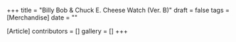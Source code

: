 +++
title = "Billy Bob & Chuck E. Cheese Watch (Ver. B)"
draft = false
tags = [Merchandise]
date = ""

[Article]
contributors = []
gallery = []
+++